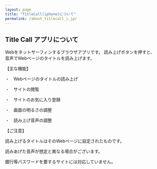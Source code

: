 ```yaml
---
layout: page
title: "TitleCall(iphone)について"
permalink: /about_titlecall_i_jp/
---
```



## Title Call アプリについて

Webをネットサーフィンするブラウザアプリです。
読み上げボタンを押すと、音声でWebページのタイトルを読み上げます。

【主な機能】

・　Webページのタイトルの読み上げ

・　サイトの閲覧

・　サイトのお気に入り登録

・　画面の明るさの調整

・　読み上げ音声の調整

【ご注意】

読み上げるタイトルはそのWebページに設定されたものです。

読みあげた音声が想定と異なる場合がございます。

銀行等パスワードを要するサイトには対応していません。


